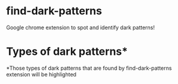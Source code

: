 # find-dark-patterns
Google chrome extension to spot and identify dark patterns!

# Types of dark patterns*


*Those types of dark patterns that are found by find-dark-patterns extension will be highlighted